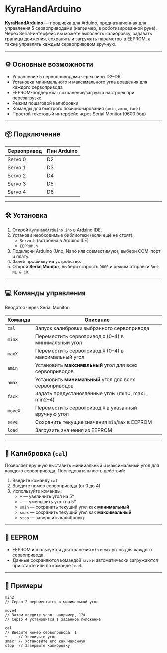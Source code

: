 # KyraHandArduino

**KyraHandArduino** — прошивка для Arduino, предназначенная для управления 5 сервоприводами (например, в роботизированной руке). Через Serial-интерфейс вы можете выполнять калибровку, задавать границы движения, сохранять и загружать параметры в EEPROM, а также управлять каждым сервоприводом вручную.

---

## ⚙️ Основные возможности

- Управление 5 сервоприводами через пины D2–D6
- Установка минимального и максимального угла вращения для каждого сервопривода
- EEPROM-поддержка: сохранение/загрузка настроек при перезагрузке
- Режим пошаговой калибровки
- Команды для быстрого позиционирования (`amin`, `amax`, `fack`)
- Простой текстовый интерфейс через Serial Monitor (9600 бод)

---

## 📦 Подключение

| Сервопривод | Пин Arduino |
|-------------|-------------|
| Servo 0     | D2          |
| Servo 1     | D3          |
| Servo 2     | D4          |
| Servo 3     | D5          |
| Servo 4     | D6          |

---

## 🛠️ Установка

1. Открой `KyraHandArduino.ino` в Arduino IDE.
2. Установи необходимые библиотеки (если ещё не стоят):
   - `Servo.h` (встроена в Arduino IDE)
   - `EEPROM.h`
3. Подключи Arduino (Uno, Nano или совместимую), выбери COM-порт и плату.
4. Залей прошивку на устройство.
5. Открой **Serial Monitor**, выбери скорость `9600` и режим отправки `Both NL & CR`.

---

## 💻 Команды управления

Вводятся через Serial Monitor:

| Команда     | Описание |
|-------------|----------|
| `cal`       | Запуск калибровки выбранного сервопривода |
| `minX`      | Переместить сервопривод `X` (0–4) в минимальный угол |
| `maxX`      | Переместить сервопривод `X` (0–4) в максимальный угол |
| `amin`      | Установить **максимальный** угол для всех сервоприводов |
| `amax`      | Установить **минимальный** угол для всех сервоприводов |
| `fack`      | Задать предустановленные углы (min0, max1, min2–4) |
| `moveX`     | Переместить сервопривод `X` в указанный вручную угол |
| `save`      | Сохранить текущие значения `min`/`max` в EEPROM |
| `load`      | Загрузить значения из EEPROM |

---

## 🎯 Калибровка (`cal`)

Позволяет вручную выставить минимальный и максимальный угол для каждого сервопривода. Последовательность действий:

1. Введите команду `cal`
2. Введите номер сервопривода (от 0 до 4)
3. Используйте команды:
   - `+` — увеличить угол на 5°
   - `-` — уменьшить угол на 5°
   - `smin` — сохранить текущий угол как **минимальный**
   - `smax` — сохранить текущий угол как **максимальный**
   - `stop` — завершить калибровку

---

## 📘 EEPROM

- EEPROM используется для хранения `min` и `max` углов для каждого сервопривода.
- Данные сохраняются командой `save` и автоматически загружаются при старте или по команде `load`.

---

## 🧪 Примеры

```text
min2
// Серво 2 переместится в минимальный угол

move4
// Затем введите угол: например, 120
// Серво 4 установится в заданное положение

cal
// Введите номер сервопривода: 1
+     // Увеличьте угол
smax  // Установите его как максимум
stop  // Завершите калибровку
